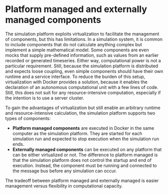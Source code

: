 # Platform managed and externally managed components

The simulation platform exploits virtualization to facilitate the management of components, but this has limitations. In a simulation system, it is common to include components that do not calculate anything complex but implement a simple mathematical model. Some components are even mocks that supply pre-defined information, such as values from an earlier recorded or generated timeseries. Either way, computational power is not a particular requirement. Still, because the simulation platform is distributed and expects loose coupling, even simple components should have their own runtime and a service interface. To reduce the burden of this setup, virtualization with Docker provides a solution, because it enables the declaration of an autonomous computational unit with a few lines of code. Still, this does not suit for any resource-intensive computation, especially if the intention is to use a server cluster.

To gain the advantages of virtualization but still enable an arbitrary runtime and resource-intensive calculation, the simulation platform supports two types of components:

- **Platform managed components** are executed in Docker in the same computer as the simulation platform. They are started for each simulation run and expected to stop execution when the simulation run ends.
- **Externally managed components** can be executed on any platform that can be either virtualized or not. The difference to platform managed is that the simulation platform does not control the startup and end of execution. Instead, the component must be running and connected to the message bus before any simulation can occur.

The tradeoff between platform managed and externally managed is easier management versus flexibility in computational capacity.